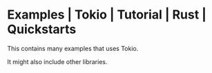 # Examples | Tokio | Tutorial | Rust | Quickstarts
This contains many examples that uses Tokio.

It might also include other libraries.

